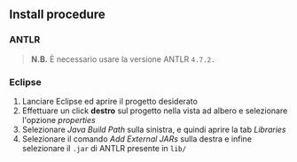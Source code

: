 ## Install procedure

### ANTLR

> **N.B.** È necessario usare la versione ANTLR `4.7.2.`

### Eclipse

1. Lanciare Eclipse ed aprire il progetto desiderato
2. Effettuare un click **destro** sul progetto nella vista ad albero e selezionare l'opzione *properties*
3. Selezionare *Java Build Path* sulla sinistra, e quindi aprire la tab *Libraries*
4. Selezionare il comando *Add External JARs* sulla destra e infine selezionare il `.jar` di ANTLR presente in `lib/`
